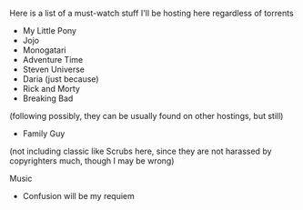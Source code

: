 Here is a list of a must-watch stuff I'll be hosting here regardless of torrents

- My Little Pony
- Jojo
- Monogatari
- Adventure Time
- Steven Universe
- Daria (just because)
- Rick and Morty
- Breaking Bad

(following possibly, they can be usually found on other hostings, but still)
- Family Guy

(not including classic like Scrubs here, since they are not harassed by copyrighters much, though I may be wrong)


Music

- Confusion will be my requiem
